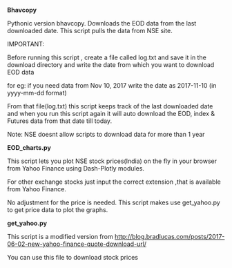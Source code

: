 **Bhavcopy**

Pythonic version bhavcopy. Downloads the EOD data from the last downloaded date.
This script pulls the data from NSE site.

IMPORTANT:

Before running this script , create a file called log.txt and save it in the download directory
and write the date from which you want to download EOD data

for eg: if you need data from Nov 10, 2017
        write the date as 2017-11-10 (in yyyy-mm-dd format) 

From that file(log.txt) this script keeps track of the last downloaded date
and when you run this script again it will auto download the EOD, index & Futures data
from that date till today.

Note: NSE doesnt allow scripts to download data for more than 1 year




**EOD_charts.py**

This script lets you plot NSE stock prices(India) on the fly in your browser from Yahoo Finance using Dash-Plotly modules.

For other exchange stocks just input the correct extension ,that is available from Yahoo Finance.

No adjustment for the price is needed. This script makes use get_yahoo.py to get price data to plot the graphs.



**get_yahoo.py**

This script is a modified version from
http://blog.bradlucas.com/posts/2017-06-02-new-yahoo-finance-quote-download-url/

You can use this file to download stock prices 
